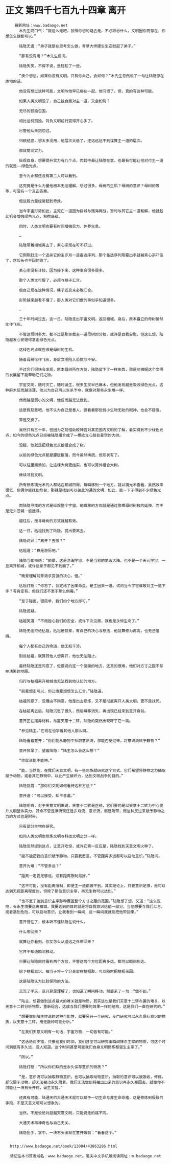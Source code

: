 # 正文 第四千七百九十四章 离开
        最新网址：www.badaoge.net
          木先生叹口气：“就这么走吧，按照你想的路去走，不必顾忌什么，文明因你而存在，你想怎么做都可以。”
      
          陆隐无语：“弟子就是在思考怎么做，青草大师硬生生安慰起了弟子。”
      
          “那有没有用？”木先生反问。
      
          陆隐失笑，不得不说，是轻松了一些。
      
          “换个想法，如果你没有文明，只有你自己，会如何？”木先生忽然说了一句让陆隐惊在原地的话。
      
          他没有想过这种可能，文明与他早已绑在一起，他习惯了。但，真的有这种可能。
      
          如果人类文明没了，自己独自面对主一道，又会如何？
      
          无尽的孤独包围。
      
          相比这份孤独，背负文明前行变得开心多了。
      
          尽管他从未抱怨过。
      
          归根结底，想太多没用，他层次太低了，还远远达不到谋算主一道的层次。
      
          那就提高实力。
      
          纵观自身，想要提升实力有几个点，而其中最让陆隐在意，也最有可能让他对付主一道的就是--绿色光点。
      
          至今为止都还没有第二人可以看到。
      
          这究竟是什么力量他根本无法理解，想过很多，母树的生机？母树的意识？母树的等等，可没有一个真正答案。
      
          但这股力量经常起到奇效。
      
          当今宇宙形势如此，主死亡一道因为巨城与残海两战，暂时与其它主一道和解，他就趁此机会增强绿色光点，积攒底蕴。
      
          同时，人类文明也要有时间增强实力，休养生息。
      
          …
      
          陆隐带着相城离去了，素心宗现在可不好过。
      
          它刚刚赶走一个追杀它的主岁月一道备选序列，那个备选序列刚要出手就被素心宗吓住了，然后头也不回的跑了。
      
          素心宗没有计较，因为接下来，这种事会很多很多。
      
          那个人类太可恨了，必须与瞎子汇合。
      
          但自己现在这种情况，瞎子还真未必敢汇合。
      
          形势越来越看不懂了，那人类对它们做的事似乎知道很多。
      
          …
      
          三十年时间过去，这一日，陆隐走出宇宙文明，返回相城，身后，原本矗立的母树悄然化作飞灰。
      
          不管这母树多大，都不过是那承载主一道母树的分枝，或许是自我安慰，但这么想，陆隐越发心安理得拿走绿色光点。
      
          这绿色光点就应该是母树的生机。
      
          随着母树化作飞灰，身后文明陷入恐慌与不安。
      
          不过它们很快会发现，原本母树所在方位，陆隐留下了一样东西，那是他根据这个文明的发展留下能帮助它们之物。
      
          宇宙文明，随时灭亡，随时诞生，很多生灵早已麻木，但他发现越是吸收绿色光点，这种麻木反而越淡薄，他以为自己可以生杀予夺，就像对那些永生境一样。
      
          然而越是弱小的文明，他反而越无法做到。
      
          这是假慈悲吧，他不认为自己是善人，但看着那些弱小生物无助的眼神，也会不舒服。
      
          算是交换了。
      
          虽然只有三十年，但因为之前借助皎神宫对其范围内文明的了解，着实得到不少绿色光点，如今的绿色光点已经被陆隐组合成了一棵屹立心脏处星空的大树。
      
          没错，他就是把绿色光点给组合成了树。
      
          以前的绿色光点都是朦胧散落，而今虽然稀疏，但形状有了。
      
          可以往里面添加，让这棵大树更结实，也可以另外组合大树。
      
          继续寻找文明。
      
          所有修炼镜光术的人都站在相城四周，每瞬移到一个地方，就以镜光术查看，虽然效率很低，但偶尔能找到祭台，那就是找到可以彼此沟通的文明，如此，能一下子得到不少绿色光点。
      
          而陆隐寻找的方式是纵观整个宇宙，他瞬移的方向就是通过那棵母树树枝的延伸，而不是无头苍蝇一般搜寻。
      
          越往后，搜寻母树的方式就越有效。
      
          这一日，枯祖找到了陆隐，提出要离去。
      
          陆隐诧异：“离开？去哪？”
      
          枯祖道：“算是游历吧。”
      
          陆隐当即拒绝：“前辈，这是浩瀚宇宙，不是当初的第五大陆，也不是一个天元宇宙，一旦离开相城，或许这辈子都见不到面了。”
      
          “晚辈理解前辈渴求变强的决心，但。”
      
          枯祖打断：“你忘了，我定格了因果命盘，是主因果一道。试问当今宇宙谁敢对主一道下手？有肯定有，但我们还不至于那么倒霉。”
      
          “至于碰面，很简单，我们约个地方即可。”
      
          陆隐迟疑。
      
          枯祖笑道：“不用担心我们的安全，或许下次见面，我也是永恒生命了。”
      
          陆隐无法拒绝枯祖，枯祖是前辈，有自己的决心与想法，他就算修为再高，也无法阻碍。
      
          每个人都有自己的命运，他无权干涉。
      
          别说枯祖，就算其他人想离开，他也无法阻止。
      
          最终陆隐还是同意了，但要说约定一个见面的地方，还真的很难，他们对方寸之距不存在清晰的地图。
      
          归行与枯祖离开相城也无法找到他认知的地方。
      
          “前辈想走可以，但让晚辈想想怎么汇合。”陆隐道。
      
          枯祖同意了，没理由不同意，他是出去修炼，又不是彻底离开人类文明，更不是找死。
      
          在枯祖离去后，陆隐沉思了很久，然后瞬移消失，再出现已经来到意开身前。
      
          意开正在摆弄材料，布置天意十二转，陆隐的突然出现吓了它一跳。
      
          “参见陆主。”它现在也学着其他人那么喊。
      
          陆隐看着意开：“你们能从静物中抽取意识流，那能否反过来，将意识流赋予静物？”
      
          意开惊呆了，望着陆隐：“陆主怎么会这么想？”
      
          “你就说能不能吧。”
      
          “能，当然能，在我们天意文明，有一些同族就研究这个方式，它们希望将静物之力抽取赋予动物，或者其它静物中，以此产生破坏力，达到文明战争的目的。”
      
          陆隐挑眉：“那你们文明如何看待这种方法？”
      
          意开道：“可以接受，却不普遍。”
      
          陆隐明白，对于天意文明来说，天意十二转是正统，它们要的是以天意十二转为中心提升文明整体实力，其余不管是浮流现还是岁月流，意识流，都是附带，而这种反过来赋予静物之力的方式也是附带。
      
          只有部分生物在研究。
      
          如同人类文明也修炼文明与科技文明之分一样。
      
          陆隐忽然提到这点，让意开吃惊，或许它第一反应是，陆隐找到天意文明火种了。
      
          “能不能把我的意识赋予静物，只要我愿意，不管距离多远都可以启动意识。”陆隐问。
      
          意开为难：“不管多远？”
      
          “距离一定要足够远，没有距离限制最好。”
      
          “这不可能，没有距离限制，即便主一道都做不到。其实理论上，只要意识足够，是可以达到无视距离程度的，但除了那位意识主宰，再无生物可以达到。”
      
          “也不至于达到意识主宰那种覆盖整个方寸之距的范围。”陆隐想了想，又道：“这么说吧，有永生境要远离相城，我要达到的目的就是将自我意识给他一部分，当他想要与我们汇合，或者遇到危险，可以启动意识，让我看到一瞬间，这一瞬间我就能把他带回来。”
      
          意开愣住了，根本听不懂陆隐在说什么。
      
          什么带回来？
      
          就算让你看到，你又怎么从遥远之外带回来？
      
          它并不知道瞬间移动。
      
          只要让陆隐同时看到两个方位，不管这两个方位距离多远，都可以瞬间到达。
      
          给予枯祖意识，相当于将一个分身留在枯祖那，可以随时把枯祖带回。
      
          这是陆隐认为比较保险的方法。
      
          交流了半天，意开算是理解了，也知道了瞬间移动，然后来了一句：“做不到。”
      
          “陆主，想要做到这点最大的难关就是物质，其实这也是我们天意十二转布置的难关，以天意十二转分析物质，重新组合，达成与我们想要的效果一样的结构，这是我们一直在研究的。”
      
          “想要做到陆主你说的这种可能性，就要另开一个研究，专门研究可以永久保存意识的物质，以天意十二转，用无数种可能分析。”
      
          “在我们天意文明有一句话，宇宙万物，一切皆有可能。”
      
          “这话绝对不错，只要给我们时间，我们甚至可以研究出瞬间抹杀主宰的物质，可这个时间到底有多久远，没人知道。这个时间甚至可能我们自身文明修炼都诞生主宰了。”
      
          “所以。”
      
          陆隐打断：“所以你们缺的是永久保存意识的物质？”
      
          “是，意识流可以抽取静物意识，也可以抽取动物意识，抽取的意识可以被吸收，修炼，却仅限于动物，却无法被动永久附着。我们无法做到将抽出出来的意识再永久塞回去。就像你不可能让一块石头开窍，诞生灵智。”
      
          还真有可能，陆通天的大通天术就可以赋予一切生命与非生命命格，这是修炼到极致的手段，不是天意文明可以想象的。
      
          当然，不是说绝对超越天意文明，只能说走的路不同。
      
          大通天术再神奇也与自己无关。
      
          陆隐抬手，掌中，一块石头出现在意开眼前：“看看这个。”
      
      
      http://www.badaoge.net/book/13084/43863286.html
      
      请记住本书首发域名：www.badaoge.net。笔尖中文手机版阅读网址：m.badaoge.net